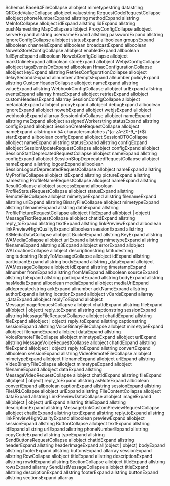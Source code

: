 Schemas
Base64FileCollapse allobject
mimetypestring
datastring
QRCodeValueCollapse allobject
valuestring
RequestCodeRequestCollapse allobject
phoneNumberExpand allstring
methodExpand allstring
MeInfoCollapse allobject
idExpand allstring
lidExpand allstring
pushNamestring
MapCollapse allobject
ProxyConfigCollapse allobject
serverExpand allstring
usernameExpand allstring
passwordExpand allstring
IgnoreConfigCollapse allobject
statusExpand allboolean
groupsExpand allboolean
channelsExpand allboolean
broadcastExpand allboolean
NowebStoreConfigCollapse allobject
enabledExpand allboolean
fullSyncExpand allboolean
NowebConfigCollapse allobject
markOnlineExpand allboolean
storeExpand allobject
WebjsConfigCollapse allobject
tagsEventsOnExpand allboolean
HmacConfigurationCollapse allobject
keyExpand allstring
RetriesConfigurationCollapse allobject
delaySecondsExpand allnumber
attemptsExpand allnumber
policyExpand allstring
CustomHeaderCollapse allobject
nameExpand allstring
valueExpand allstring
WebhookConfigCollapse allobject
urlExpand allstring
eventsExpand allarray<object>
hmacExpand allobject
retriesExpand allobject
customHeadersExpand allarray<object>
SessionConfigCollapse allobject
metadataExpand allobject
proxyExpand allobject
debugExpand allboolean
ignoreExpand allobject
nowebExpand allobject
webjsExpand allobject
webhooksExpand allarray<object>
SessionInfoCollapse allobject
nameExpand allstring
meExpand allobject
assignedWorkerstring
statusExpand allstring
configExpand allobject
SessionCreateRequestCollapse allobject
nameExpand allstring<= 54 charactersmatches /^[a-zA-Z0-9_-]*$/
startExpand allboolean
configExpand allobject
SessionDTOCollapse allobject
nameExpand allstring
statusExpand allstring
configExpand allobject
SessionUpdateRequestCollapse allobject
configExpand allobject
SessionStartDeprecatedRequestCollapse allobject
nameExpand allstring
configExpand allobject
SessionStopDeprecatedRequestCollapse allobject
nameExpand allstring
logoutExpand allboolean
SessionLogoutDeprecatedRequestCollapse allobject
nameExpand allstring
MyProfileCollapse allobject
idExpand allstring
pictureExpand allstring
namestring
ProfileNameRequestCollapse allobject
nameExpand allstring
ResultCollapse allobject
successExpand allboolean
ProfileStatusRequestCollapse allobject
statusExpand allstring
RemoteFileCollapse allobject
mimetypeExpand allstring
filenameExpand allstring
urlExpand allstring
BinaryFileCollapse allobject
mimetypeExpand allstring
filenameExpand allstring
dataExpand allstring
ProfilePictureRequestCollapse allobject
fileExpand all(object | object)
MessageTextRequestCollapse allobject
chatIdExpand allstring
reply_toExpand allstring
textExpand allstring
linkPreviewExpand allboolean
linkPreviewHighQualityExpand allboolean
sessionExpand allstring
S3MediaDataCollapse allobject
BucketExpand allstring
KeyExpand allstring
WAMediaCollapse allobject
urlExpand allstring
mimetypeExpand allstring
filenameExpand allstring
s3Expand allobject
errorExpand allobject
WALocationCollapse allobject
descriptionstring
latitudestring
longitudestring
ReplyToMessageCollapse allobject
idExpand allstring
participantExpand allstring
bodyExpand allstring
_dataExpand allobject
WAMessageCollapse allobject
idExpand allstring
timestampExpand allnumber
fromExpand allstring
fromMeExpand allboolean
sourceExpand allstring
toExpand allstring
participantExpand allstring
bodyExpand allstring
hasMediaExpand allboolean
mediaExpand allobject
mediaUrlExpand alldeprecatedstring
ackExpand allnumber
ackNameExpand allstring
authorExpand allstring
locationExpand allobject
vCardsExpand allarray<string>
_dataExpand allobject
replyToExpand allobject
MessageImageRequestCollapse allobject
chatIdExpand allstring
fileExpand all(object | object)
reply_toExpand allstring
captionstring
sessionExpand allstring
MessageFileRequestCollapse allobject
chatIdExpand allstring
fileExpand all(object | object)
reply_toExpand allstring
captionstring
sessionExpand allstring
VoiceBinaryFileCollapse allobject
mimetypeExpand allobject
filenameExpand allobject
dataExpand allstring
VoiceRemoteFileCollapse allobject
mimetypeExpand allobject
urlExpand allstring
MessageVoiceRequestCollapse allobject
chatIdExpand allstring
fileExpand all(object | object)
reply_toExpand allstring
convertExpand allboolean
sessionExpand allstring
VideoRemoteFileCollapse allobject
mimetypeExpand allobject
filenameExpand allobject
urlExpand allstring
VideoBinaryFileCollapse allobject
mimetypeExpand allobject
filenameExpand allobject
dataExpand allstring
MessageVideoRequestCollapse allobject
chatIdExpand allstring
fileExpand all(object | object)
reply_toExpand allstring
asNoteExpand allboolean
convertExpand allboolean
captionExpand allstring
sessionExpand allstring
FileURLCollapse allobject
urlExpand allstring
FileContentCollapse allobject
dataExpand allstring
LinkPreviewDataCollapse allobject
imageExpand all(object | object)
urlExpand allstring
titleExpand allstring
descriptionExpand allstring
MessageLinkCustomPreviewRequestCollapse allobject
chatIdExpand allstring
textExpand allstring
reply_toExpand allstring
linkPreviewHighQualityExpand allboolean
previewExpand allobject
sessionExpand allstring
ButtonCollapse allobject
textExpand allstring
idExpand allstring
urlExpand allstring
phoneNumberExpand allstring
copyCodeExpand allstring
typeExpand allstring
SendButtonsRequestCollapse allobject
chatIdExpand allstring
headerExpand allstring
headerImageExpand all(object | object)
bodyExpand allstring
footerExpand allstring
buttonsExpand allarray<object>
sessionExpand allstring
RowCollapse allobject
titleExpand allstring
descriptionExpand allstring
rowIdExpand allstring
SectionCollapse allobject
titleExpand allstring
rowsExpand allarray<object>
SendListMessageCollapse allobject
titleExpand allstring
descriptionExpand allstring
footerExpand allstring
buttonExpand allstring
sectionsExpand allarray<object>
SendListRequestCollapse allobject
chatIdExpand allstring
messageExpand allobject
reply_toExpand allstring
sessionExpand allstring
MessageForwardRequestCollapse allobject
chatIdExpand allstring
messageIdExpand allstring
sessionExpand allstring
SendSeenRequestCollapse allobject
chatIdExpand allstring
messageIdExpand alldeprecatedstring
messageIdsExpand allarray<string>
participantExpand allstring
sessionExpand allstring
ChatRequestCollapse allobject
chatIdExpand allstring
sessionExpand allstring
MessageReactionRequestCollapse allobject
messageIdExpand allstring
reactionExpand allstring
sessionExpand allstring
MessageStarRequestCollapse allobject
messageIdExpand allstring
chatIdExpand allstring
starboolean
sessionExpand allstring
MessagePollCollapse allobject
nameExpand allstring
optionsExpand allarray<string>
multipleAnswersExpand allobject
MessagePollRequestCollapse allobject
chatIdExpand allstring
reply_toExpand allstring
pollExpand allobject
sessionExpand allstring
MessagePollVoteRequestCollapse allobject
chatIdExpand allstring
pollMessageIdExpand allstring
pollServerIdExpand allnumber
votesExpand allarray<array<string>>
sessionExpand allstring
MessageLocationRequestCollapse allobject
chatIdExpand allstring
latitudeExpand allnumber
longitudeExpand allnumber
titleExpand allstring
reply_toExpand allstring
sessionExpand allstring
ContactCollapse allobject
fullNameExpand allstring
organizationExpand allstring
phoneNumberExpand allstring
whatsappIdExpand allstring
vcardExpand allstring
VCardContactCollapse allobject
vcardExpand allstring
MessageContactVcardRequestCollapse allobject
chatIdExpand allstring
contactsExpand allarray<(object | object)>
reply_toExpand allstring
sessionExpand allstring
MessageButtonReplyCollapse allobject
chatIdExpand allstring
replyToExpand allstring
selectedDisplayTextstring
selectedButtonIDstring
sessionExpand allstring
WANumberExistResultCollapse allobject
chatIdExpand allstring
numberExistsboolean
MessageReplyRequestCollapse allobject
chatIdExpand allstring
reply_toExpand allstring
textExpand allstring
linkPreviewExpand allboolean
linkPreviewHighQualityExpand allboolean
sessionExpand allstring
MessageLinkPreviewRequestCollapse allobject
chatIdExpand allstring
sessionExpand allstring
urlstring
titlestring
ChatSummaryCollapse allobject
idstring
namestring
picturestring
lastMessageobject
_chatobject
OverviewPaginationParamsCollapse allobject
limitExpand allnumber
offsetnumber
OverviewFilterCollapse allobject
idsExpand allarray<string>
OverviewBodyRequestCollapse allobject
paginationExpand allobject
filterExpand allobject
ChatPictureResponseCollapse allobject
urlstring
ReadChatMessagesResponseCollapse allobject
idsExpand allarray<string>
PinMessageRequestCollapse allobject
durationExpand allnumber
EditMessageRequestCollapse allobject
textExpand allstring
linkPreviewExpand allboolean
linkPreviewHighQualityExpand allboolean
ChannelCollapse allobject
idExpand allstring
nameExpand allstring
inviteExpand allstring
previewExpand allstring
pictureExpand allstring
roleExpand allstring
descriptionstring
verifiedboolean
subscribersCountnumber
CreateChannelRequestCollapse allobject
nameExpand allstring
descriptionExpand allstring
pictureExpand all(object | object)
ChannelMessageCollapse allobject
reactionsExpand allobject
messageExpand allobject
viewCountnumber
ChannelSearchByViewCollapse allobject
viewExpand allstring
countriesExpand allarray<string>
categoriesExpand allarray<string>
limitExpand allnumber
startCursorExpand allstring
ChannelPaginationCollapse allobject
startCursorstring
endCursorstring
hasNextPageboolean
hasPreviousPageboolean
ChannelPublicInfoCollapse allobject
idExpand allstring
nameExpand allstring
inviteExpand allstring
previewExpand allstring
pictureExpand allstring
descriptionstring
verifiedboolean
subscribersCountnumber
ChannelListResultCollapse allobject
pageExpand allobject
channelsExpand allarray<object>
ChannelSearchByTextCollapse allobject
textExpand allstring
categoriesExpand allarray<string>
limitExpand allnumber
startCursorExpand allstring
ChannelViewCollapse allobject
valuestring
namestring
ChannelCountryCollapse allobject
codestring
namestring
ChannelCategoryCollapse allobject
valuestring
namestring
TextStatusCollapse allobject
idExpand allstring
contactsExpand allarray<string>
textExpand allstring
backgroundColorExpand allstring
fontExpand allnumber
linkPreviewExpand allboolean
linkPreviewHighQualityExpand allboolean
ImageStatusCollapse allobject
idExpand allstring
contactsExpand allarray<string>
fileExpand all(object | object)
captionstring
VoiceStatusCollapse allobject
idExpand allstring
contactsExpand allarray<string>
fileExpand all(object | object)
convertExpand allboolean
backgroundColorExpand allstring
VideoStatusCollapse allobject
idExpand allstring
contactsExpand allarray<string>
fileExpand all(object | object)
convertExpand allboolean
captionstring
DeleteStatusRequestCollapse allobject
idExpand allstring
contactsExpand allarray<string>
NewMessageIDResponseCollapse allobject
idExpand allstring
LabelCollapse allobject
idExpand allstring
nameExpand allstring
colorExpand allnumber
colorHexExpand allstring
LabelBodyCollapse allobject
nameExpand allstring
colorHexExpand allstring
colorExpand allnumber
LabelIDCollapse allobject
idExpand allstring
SetLabelsRequestCollapse allobject
labelsExpand allarray<object>
ContactRequestCollapse allobject
contactIdExpand allstring
sessionExpand allstring
ContactUpdateBodyCollapse allobject
firstNameExpand allstring
lastNameExpand allstring
LidToPhoneNumberCollapse allobject
lidExpand allstring
pnExpand allstring
CountResponseCollapse allobject
countExpand allnumber
ParticipantCollapse allobject
idExpand allstring
CreateGroupRequestCollapse allobject
namestring
participantsExpand allarray<object>
JoinGroupRequestCollapse allobject
codeExpand allstring
JoinGroupResponseCollapse allobject
idExpand allstring
DescriptionRequestCollapse allobject
descriptionstring
SubjectRequestCollapse allobject
subjectstring
SettingsSecurityChangeInfoCollapse allobject
adminsOnlyExpand allboolean
ParticipantsRequestCollapse allobject
participantsExpand allarray<object>
WAHASessionPresenceCollapse allobject
chatIdExpand allstring
presenceExpand allstring
WAHAPresenceDataCollapse allobject
participantExpand allstring
lastSeenExpand allnumber
lastKnownPresenceExpand allstring
WAHAChatPresencesCollapse allobject
idExpand allstring
presencesExpand allarray<object>
EventLocationCollapse allobject
nameExpand allstring
EventMessageCollapse allobject
nameExpand allstring
descriptionExpand allstring
startTimeExpand allnumber
endTimeExpand allnumber
locationExpand allobject
extraGuestsAllowedExpand allboolean
EventMessageRequestCollapse allobject
chatIdExpand allstring
reply_toExpand allstring
eventExpand allobject
PingResponseCollapse allobject
messageExpand allstring
WAHAEnvironmentCollapse allobject
versionExpand allstring
engineExpand allstring
tierExpand allstring
browserExpand allstring
WorkerInfoCollapse allobject
idExpand allstring
ServerStatusResponseCollapse allobject
startTimestampExpand allnumber
uptimeExpand allnumber
workerExpand allobject
StopRequestCollapse allobject
forceExpand allboolean
StopResponseCollapse allobject
stoppingExpand allboolean
VoiceFileDTOCollapse allobject
urlExpand allstring
dataExpand allstring
VideoFileDTOCollapse allobject
urlExpand allstring
dataExpand allstring
ChatWootCommandsConfigCollapse allobject
serverExpand allboolean
ChatWootConversationsConfigCollapse allobject
sortExpand allstring
statusExpand allarray<string>
ChatWootAppConfigCollapse allobject
urlstring
accountIdnumber
accountTokenstring
inboxIdnumber
inboxIdentifierstring
linkPreviewExpand allstring
localeExpand allstring
templatesobject
commandsExpand allobject
conversationsExpand allobject
AppCollapse allobject
enabledExpand allboolean
idstring
sessionstring
appExpand allstring
configobject
SessionStatusPointCollapse allobject
statusExpand allstring
timestampnumber
WASessionStatusBodyCollapse allobject
nameExpand allstring
statusExpand allstring
statusesExpand allarray<object>
WAHAWebhookSessionStatusCollapse allobject
idExpand allstring
timestampExpand allnumber
sessionExpand allstring
metadataExpand allobject
engineExpand allstring
eventExpand allobject
payloadExpand allobject
meExpand allobject
environmentExpand allobject
WAHAWebhookMessageCollapse allobject
idExpand allstring
timestampExpand allnumber
sessionExpand allstring
metadataExpand allobject
engineExpand allstring
eventExpand allobject
payloadExpand allobject
meExpand allobject
environmentExpand allobject
WAReactionCollapse allobject
textExpand allstring
messageIdExpand allstring
WAMessageReactionCollapse allobject
idExpand allstring
timestampExpand allnumber
fromExpand allstring
fromMeExpand allboolean
sourceExpand allstring
toExpand allstring
participantExpand allstring
reactionExpand allobject
WAHAWebhookMessageReactionCollapse allobject
idExpand allstring
timestampExpand allnumber
sessionExpand allstring
metadataExpand allobject
engineExpand allstring
eventExpand allobject
payloadExpand allobject
meExpand allobject
environmentExpand allobject
WAHAWebhookMessageAnyCollapse allobject
idExpand allstring
timestampExpand allnumber
sessionExpand allstring
metadataExpand allobject
engineExpand allstring
eventExpand allobject
payloadExpand allobject
meExpand allobject
environmentExpand allobject
WAMessageAckBodyCollapse allobject
idExpand allstring
fromExpand allstring
toExpand allstring
participantExpand allstring
fromMeboolean
ackExpand allnumber
ackNamestring
_dataobject
WAHAWebhookMessageAckCollapse allobject
idExpand allstring
timestampExpand allnumber
sessionExpand allstring
metadataExpand allobject
engineExpand allstring
eventExpand allobject
payloadExpand allobject
meExpand allobject
environmentExpand allobject
WAMessageRevokedBodyCollapse allobject
revokedMessageIdExpand allstring
afterExpand allobject
beforeExpand allobject
_dataobject
WAHAWebhookMessageRevokedCollapse allobject
idExpand allstring
timestampExpand allnumber
sessionExpand allstring
metadataExpand allobject
engineExpand allstring
eventExpand allobject
payloadExpand allobject
meExpand allobject
environmentExpand allobject
WAMessageEditedBodyCollapse allobject
idExpand allstring
timestampExpand allnumber
fromExpand allstring
fromMeExpand allboolean
sourceExpand allstring
toExpand allstring
participantExpand allstring
bodyExpand allstring
hasMediaExpand allboolean
mediaExpand allobject
mediaUrlExpand alldeprecatedstring
ackExpand allnumber
ackNameExpand allstring
authorExpand allstring
locationExpand allobject
vCardsExpand allarray<string>
_dataExpand allobject
editedMessageIdExpand allstring
replyToExpand allobject
WAHAWebhookMessageEditedCollapse allobject
idExpand allstring
timestampExpand allnumber
sessionExpand allstring
metadataExpand allobject
engineExpand allstring
eventExpand allobject
payloadExpand allobject
meExpand allobject
environmentExpand allobject
GroupParticipantCollapse allobject
idExpand allstring
roleExpand allstring
GroupInfoCollapse allobject
idExpand allstring
subjectExpand allstring
descriptionExpand allstring
inviteExpand allstring
membersCanAddNewMemberExpand allboolean
membersCanSendMessagesExpand allboolean
newMembersApprovalRequiredExpand allboolean
participantsExpand allarray<object>
GroupV2JoinEventCollapse allobject
timestampExpand allnumber
groupExpand allobject
_dataobject
WebhookGroupV2JoinCollapse allobject
idExpand allstring
timestampExpand allnumber
sessionExpand allstring
metadataExpand allobject
engineExpand allstring
eventExpand allobject
payloadExpand allobject
meExpand allobject
environmentExpand allobject
GroupIdCollapse allobject
idExpand allstring
GroupV2LeaveEventCollapse allobject
timestampExpand allnumber
groupExpand allobject
_dataobject
WebhookGroupV2LeaveCollapse allobject
idExpand allstring
timestampExpand allnumber
sessionExpand allstring
metadataExpand allobject
engineExpand allstring
eventExpand allobject
payloadExpand allobject
meExpand allobject
environmentExpand allobject
GroupV2UpdateEventCollapse allobject
timestampExpand allnumber
groupobject
_dataobject
WebhookGroupV2UpdateCollapse allobject
idExpand allstring
timestampExpand allnumber
sessionExpand allstring
metadataExpand allobject
engineExpand allstring
eventExpand allobject
payloadExpand allobject
meExpand allobject
environmentExpand allobject
GroupV2ParticipantsEventCollapse allobject
typeExpand allstring
timestampExpand allnumber
groupExpand allobject
participantsExpand allarray<object>
_dataobject
WebhookGroupV2ParticipantsCollapse allobject
idExpand allstring
timestampExpand allnumber
sessionExpand allstring
metadataExpand allobject
engineExpand allstring
eventExpand allobject
payloadExpand allobject
meExpand allobject
environmentExpand allobject
WAHAWebhookPresenceUpdateCollapse allobject
idExpand allstring
timestampExpand allnumber
sessionExpand allstring
metadataExpand allobject
engineExpand allstring
eventExpand allobject
payloadExpand allobject
meExpand allobject
environmentExpand allobject
PollVoteCollapse allobject
idExpand allstring
selectedOptionsExpand allarray<string>
timestampExpand allnumber
tostring
fromstring
fromMeboolean
participantstring
MessageDestinationCollapse allobject
idExpand allstring
tostring
fromstring
fromMeboolean
participantstring
PollVotePayloadCollapse allobject
voteExpand allobject
pollExpand allobject
_dataobject
WAHAWebhookPollVoteCollapse allobject
idExpand allstring
timestampExpand allnumber
sessionExpand allstring
metadataExpand allobject
engineExpand allstring
eventExpand allobject
payloadExpand allobject
meExpand allobject
environmentExpand allobject
WAHAWebhookPollVoteFailedCollapse allobject
idExpand allstring
timestampExpand allnumber
sessionExpand allstring
metadataExpand allobject
engineExpand allstring
eventExpand allobject
payloadExpand allobject
meExpand allobject
environmentExpand allobject
ChatArchiveEventCollapse allobject
idExpand allstring
archivedboolean
timestampnumber
WAHAWebhookChatArchiveCollapse allobject
idExpand allstring
timestampExpand allnumber
sessionExpand allstring
metadataExpand allobject
engineExpand allstring
eventExpand allobject
payloadExpand allobject
meExpand allobject
environmentExpand allobject
CallDataCollapse allobject
idExpand allstring
fromExpand allstring
timestampnumber
isVideoboolean
isGroupboolean
WAHAWebhookCallReceivedCollapse allobject
idExpand allstring
timestampExpand allnumber
sessionExpand allstring
metadataExpand allobject
engineExpand allstring
eventExpand allobject
payloadExpand allobject
meExpand allobject
environmentExpand allobject
WAHAWebhookCallAcceptedCollapse allobject
idExpand allstring
timestampExpand allnumber
sessionExpand allstring
metadataExpand allobject
engineExpand allstring
eventExpand allobject
payloadExpand allobject
meExpand allobject
environmentExpand allobject
WAHAWebhookCallRejectedCollapse allobject
idExpand allstring
timestampExpand allnumber
sessionExpand allstring
metadataExpand allobject
engineExpand allstring
eventExpand allobject
payloadExpand allobject
meExpand allobject
environmentExpand allobject
WAHAWebhookLabelUpsertCollapse allobject
idExpand allstring
timestampExpand allnumber
sessionExpand allstring
metadataExpand allobject
engineExpand allstring
eventExpand allobject
payloadExpand allobject
meExpand allobject
environmentExpand allobject
WAHAWebhookLabelDeletedCollapse allobject
idExpand allstring
timestampExpand allnumber
sessionExpand allstring
metadataExpand allobject
engineExpand allstring
eventExpand allobject
payloadExpand allobject
meExpand allobject
environmentExpand allobject
LabelChatAssociationCollapse allobject
labelIdExpand allstring
chatIdExpand allstring
labelExpand allobject
WAHAWebhookLabelChatAddedCollapse allobject
idExpand allstring
timestampExpand allnumber
sessionExpand allstring
metadataExpand allobject
engineExpand allstring
eventExpand allobject
payloadExpand allobject
meExpand allobject
environmentExpand allobject
WAHAWebhookLabelChatDeletedCollapse allobject
idExpand allstring
timestampExpand allnumber
sessionExpand allstring
metadataExpand allobject
engineExpand allstring
eventExpand allobject
payloadExpand allobject
meExpand allobject
environmentExpand allobject
EventResponseCollapse allobject
responseExpand allstring
timestampMsnumber
extraGuestCountnumber
EventResponsePayloadCollapse allobject
idExpand allstring
timestampExpand allnumber
fromExpand allstring
fromMeExpand allboolean
sourceExpand allstring
toExpand allstring
participantExpand allstring
_dataExpand allobject
eventCreationKeyExpand allobject
eventResponseExpand allobject
WAHAWebhookEventResponseCollapse allobject
idExpand allstring
timestampExpand allnumber
sessionExpand allstring
metadataExpand allobject
engineExpand allstring
eventExpand allobject
payloadExpand allobject
meExpand allobject
environmentExpand allobject
WAHAWebhookEventResponseFailedCollapse allobject
idExpand allstring
timestampExpand allnumber
sessionExpand allstring
metadataExpand allobject
engineExpand allstring
eventExpand allobject
payloadExpand allobject
meExpand allobject
environmentExpand allobject
EnginePayloadCollapse allobject
eventstring
dataobject
WAHAWebhookEngineEventCollapse allobject
idExpand allstring
timestampExpand allnumber
sessionExpand allstring
metadataExpand allobject
engineExpand allstring
eventExpand allobject
payloadExpand allobject
meExpand allobject
environmentExpand allobject
WAHAWebhookGroupJoinCollapse allobject
idExpand allstring
timestampExpand allnumber
sessionExpand allstring
metadataExpand allobject
engineExpand allstring
eventExpand alldeprecatedobject
payloadobject
meExpand allobject
environmentExpand allobject
WAHAWebhookGroupLeaveCollapse allobject
idExpand allstring
timestampExpand allnumber
sessionExpand allstring
metadataExpand allobject
engineExpand allstring
eventExpand alldeprecatedobject
payloadobject
meExpand allobject
environmentExpand allobject
WAHAWebhookStateChangeCollapse allobject
idExpand allstring
timestampExpand allnumber
sessionExpand allstring
metadataExpand allobject
engineExpand allstring
eventExpand alldeprecatedobject
payloadobject
meExpand allobject
environmentExpand allobject
